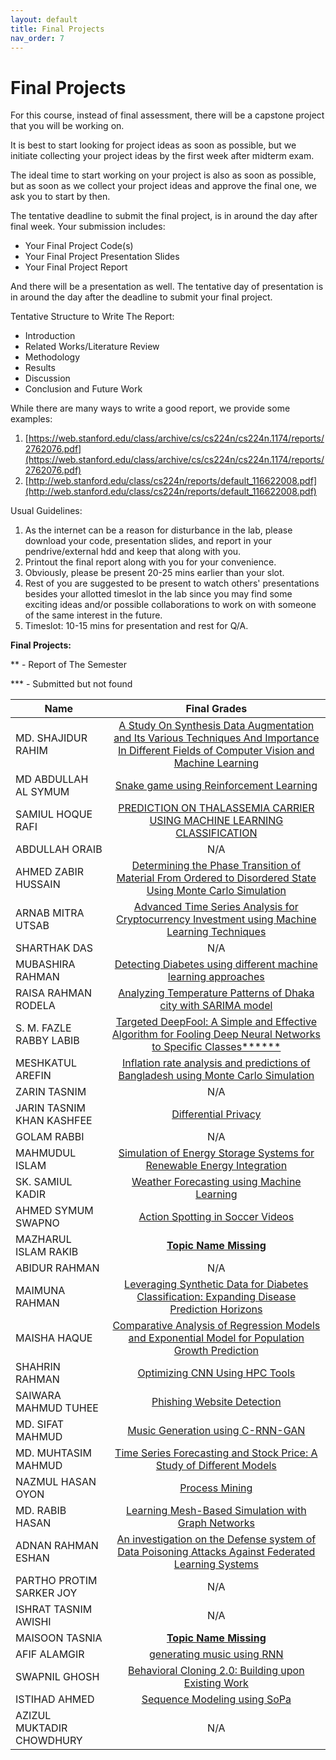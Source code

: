 ```yaml
---
layout: default
title: Final Projects
nav_order: 7
---
```


# Final Projects

For this course, instead of final assessment, there will be a capstone project that you will be working on.

It is best to start looking for project ideas as soon as possible, but we initiate collecting your project ideas by the first week after midterm exam.

The ideal time to start working on your project is also as soon as possible, but as soon as we collect your project ideas and approve the final one, we ask you to start by then.

The tentative deadline to submit the final project, is in around the day after final week. Your submission includes:

- Your Final Project Code(s)
- Your Final Project Presentation Slides
- Your Final Project Report

And there will be a presentation as well. The tentative day of presentation is in around the day after the deadline to submit your final project.

Tentative Structure to Write The Report:

- Introduction
- Related Works/Literature Review
- Methodology
- Results
- Discussion
- Conclusion and Future Work

While there are many ways to write a good report, we provide some examples:

1. [https://web.stanford.edu/class/archive/cs/cs224n/cs224n.1174/reports/2762076.pdf](https://web.stanford.edu/class/archive/cs/cs224n/cs224n.1174/reports/2762076.pdf)
2. [http://web.stanford.edu/class/cs224n/reports/default_116622008.pdf](http://web.stanford.edu/class/cs224n/reports/default_116622008.pdf)

Usual Guidelines:

1. As the internet can be a reason for disturbance in the lab, please download your code, presentation slides, and report in your pendrive/external hdd and keep that along with you.
2. Printout the final report along with you for your convenience.
3. Obviously, please be present 20-25 mins earlier than your slot.
4. Rest of you are suggested to be present to watch others' presentations besides your allotted timeslot in the lab since you may find some exciting ideas and/or possible collaborations to work on with someone of the same interest in the future.
5. Timeslot: 10-15 mins for presentation and rest for Q/A.


**Final Projects:**

** - Report of The Semester

*** - Submitted but not found

| Name                      | Final Grades |
| ------------------------- | :----------: |
| MD. SHAJIDUR RAHIM        |      [A Study On Synthesis Data Augmentation and Its Various Techniques And Importance In Different Fields of Computer Vision and Machine Learning](../projects/474_18101535_Final_Thesis.pdf)          |
| MD ABDULLAH AL SYMUM      |     [Snake game using Reinforcement Learning](../projects/Final_Project_CSE474_18201007.pdf)       |
| SAMIUL HOQUE RAFI         |      [PREDICTION ON THALASSEMIA CARRIER USING MACHINE LEARNING CLASSIFICATION](../projects/CSE474_18201178_FinalReport.pdf)       |
| ABDULLAH ORAIB            |      N/A      |
| AHMED ZABIR HUSSAIN       |      [Determining the Phase Transition of Material From Ordered to Disordered State Using Monte Carlo Simulation](../projects/CSE474_Final_Report_18311001.pdf)       |
| ARNAB MITRA UTSAB         |     [Advanced Time Series Analysis for Cryptocurrency Investment using Machine Learning Techniques](../projects/19101030.pdf)       |
| SHARTHAK DAS              |       N/A       |
| MUBASHIRA RAHMAN          |    [Detecting Diabetes using different machine learning approaches](../projects/CSE474_19301010_FinalReport.pdf)        |
| RAISA RAHMAN RODELA       |    [Analyzing Temperature Patterns of Dhaka city with SARIMA model](../projects/CSE474_19301011_FinalPaper.pdf)        |
| S. M. FAZLE RABBY LABIB   | [Targeted DeepFool: A Simple and Effective Algorithm for Fooling Deep Neural Networks to Specific Classes******](../projects/CSE474_19301049_FinalReport.pdf)         |
| MESHKATUL AREFIN          |  [Inflation rate analysis and predictions of Bangladesh using Monte Carlo Simulation](../projects/CSE474_19301080_FinalReport.pdf)          |
| ZARIN TASNIM              |      N/A       |
| JARIN TASNIM KHAN KASHFEE |       [Differential Privacy](../projects/CSE474_20101062_FinalReport.pdf)       |
| GOLAM RABBI               |       N/A      |
| MAHMUDUL ISLAM            |  [Simulation of Energy Storage Systems for Renewable Energy Integration](../projects/CSE474_20101200_FinalReport.pdf)       |
| SK. SAMIUL KADIR          |  [Weather Forecasting using Machine Learning](../projects/CSE474_20101211_FinalReport.pdf)               |
| AHMED SYMUM SWAPNO        | [Action Spotting in Soccer Videos](../projects/CSE474_20101308_FinalReport.pdf)             |
| MAZHARUL ISLAM RAKIB      |   [**Topic Name Missing**](../projects/Final_Report_R.pdf)          |
| ABIDUR RAHMAN             |      N/A       |
| MAIMUNA RAHMAN            |       [Leveraging Synthetic Data for Diabetes Classification: Expanding Disease Prediction Horizons](../projects/CSE474_20101457_FinalReport.pdf)      |
| MAISHA HAQUE              |  [Comparative Analysis of Regression Models and Exponential Model for Population Growth Prediction](../projects/CSE474_20101461_FinalReport.pdf)           |
| SHAHRIN RAHMAN            |    [Optimizing CNN Using HPC Tools](../projects/CSE474_20101464_FinalReport.pdf)        |
| SAIWARA MAHMUD TUHEE      |     [Phishing Website Detection](../projects/20101465.pdf)        |
| MD. SIFAT MAHMUD          | [Music Generation using C-RNN-GAN](../projects/CSE474_Final_Project_Report.pdf)            |
| MD. MUHTASIM MAHMUD       |   [Time Series Forecasting and Stock Price: A Study of Different Models](../projects/CSE474_20101524_FinalReport.pdf)         |
| NAZMUL HASAN OYON         |  [Process Mining](../projects/Final_Report.pdf)           |
| MD. RABIB HASAN           |   [Learning Mesh-Based Simulation with Graph Networks](../projects/cse474_20101561_report.pdf)           |
| ADNAN RAHMAN ESHAN        |   [An investigation on the Defense system of Data Poisoning Attacks Against Federated Learning Systems ](../projects/cse474_20101601_report.pdf)        |
| PARTHO PROTIM SARKER JOY  |      N/A      |
| ISHRAT TASNIM AWISHI      |       N/A      |
| MAISOON TASNIA            |  [**Topic Name Missing**](../projects/CSE474_20301076_Final_Report.pdf)        |
| AFIF ALAMGIR              |   [generating music using RNN](../projects/CSE474_20301199_FinalReport.pdf)         |
| SWAPNIL GHOSH             |   [Behavioral Cloning 2.0: Building upon Existing Work](../projects/CSE474_20301470_FinalReport.pdf)         |
| ISTIHAD AHMED             | [Sequence Modeling using SoPa   ](../projects/CSE474_22241144_FinalReport.pdf)          |
| AZIZUL MUKTADIR CHOWDHURY |       N/A      |